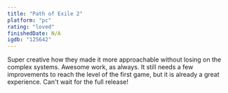 ```yaml
---
title: "Path of Exile 2"
platform: "pc"
rating: "loved"
finishedDate: N/A
igdb: "125642"
---
```


Super creative how they made it more approachable without losing on the complex systems. Awesome work, as always. It still needs a few improvements to reach the level of the first game, but it is already a great experience. Can't wait for the full release!
